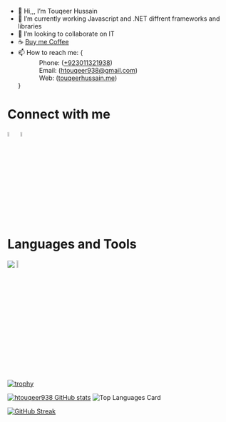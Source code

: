 - 👋 Hi,,, I’m  Touqeer Hussain
- 🌱 I’m currently working Javascript and .NET diffrent frameworks and libraries
- 💞️ I’m looking to collaborate on IT 
- ☕ <a href="https://www.buymeacoffee.com/htouqeer938" target="_blank">Buy me Coffee</a>
- 📫 How to reach me: { <br/>
             &nbsp; &nbsp; &nbsp; &nbsp; &nbsp; &nbsp; Phone: (<a href="tel:+923011321938">+923011321938</a>)<br/>
             &nbsp; &nbsp; &nbsp; &nbsp; &nbsp; &nbsp; Email: (<a href="mailto:htouqeer938@gmail.com">htouqeer938@gmail.com</a>)<br/>
     &nbsp; &nbsp; &nbsp; &nbsp; &nbsp; &nbsp; Web: (<a target="_blank" href="http://www.touqeerhussain.me">touqeerhussain.me</a>)<br/>
              }
<h1>Connect with me </h1>

<a href="https://www.linkedin.com/in/touqeer-hussain-753715228/" rel="nofollow"><img src="https://cdn-icons-png.flaticon.com/512/2504/2504923.png" data-canonical-src="https://img.icons8.com/android/24/000000/linkedin.png" width="5%" height="5%"></a>
 <span>
            <a href="https://github.com/htouqeer938" rel="nofollow"><img
                        src="https://cdn-icons-png.flaticon.com/512/25/25231.png" width="5%" height="5%"></a></span>
</span>


<h1> Languages and Tools </h1>


<img src="https://skillicons.dev/icons?i=html,css,javascript,netlify,vscode,git,figma,github,codepen,nodejs,express,mongodb,postman,replit,linux,vim"/>
<img src="https://is2-ssl.mzstatic.com/image/thumb/Purple116/v4/e4/18/d6/e418d6dd-dd96-2611-f3a8-d771498fead9/icon.png/230x0w.webp" width="6.5%" height="6.5%">

<br>




<!-- <a href="https://drive.google.com/file/d/1Xts_28p_4MimRII3n7m1d50v9dSt_pVX/view"><img src="https://skillicons.dev/icons?i=html"/>  </a> <span>
<a href="https://drive.google.com/file/d/1Xts_28p_4MimRII3n7m1d50v9dSt_pVX/view"><img src="https://skillicons.dev/icons?i=figma"/>  </a></span> -->






<!---
htouqeer938/htouqeer938 is a ✨ special ✨ repository because its `README.md` (this file) appears on your GitHub profile.
You can click the Preview link to take a look at your changes.
--->

[![trophy](https://github-profile-trophy.vercel.app/?username=htouqeer938)](https://github.com/ryo-ma/github-profile-trophy)


[![htouqeer938 GitHub stats](https://github-readme-stats.vercel.app/api?username=htouqeer938&count_private=true)](https://github.com/htouqeer938/github-readme-stats)<span>     ![Top Languages Card](https://github-readme-stats.vercel.app/api/top-langs/?username=htouqeer938&layout=compact)</span>


[![GitHub Streak](https://streak-stats.demolab.com/?user=htouqeer938)](https://git.io/streak-stats)
<br>

